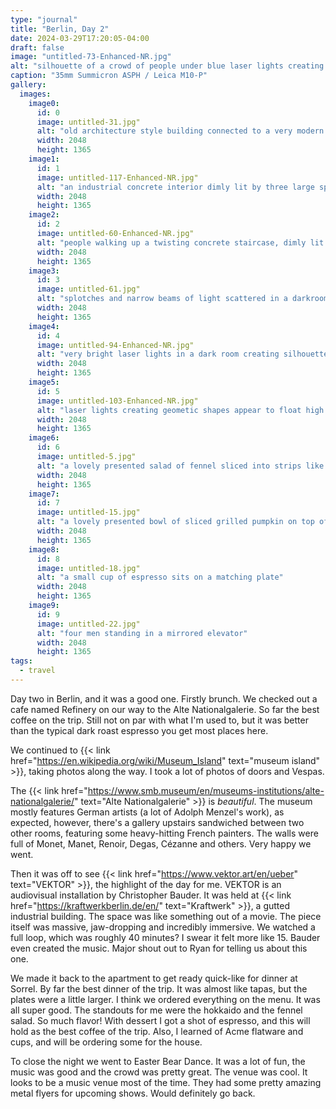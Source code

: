 ```yaml
---
type: "journal"
title: "Berlin, Day 2"
date: 2024-03-29T17:20:05-04:00
draft: false
image: "untitled-73-Enhanced-NR.jpg"
alt: "silhouette of a crowd of people under blue laser lights creating a geometic pattern"
caption: "35mm Summicron ASPH / Leica M10-P"
gallery:
  images:
    image0:
      id: 0
      image: untitled-31.jpg"
      alt: "old architecture style building connected to a very modern style building at the edge of a river"
      width: 2048
      height: 1365
    image1:
      id: 1
      image: untitled-117-Enhanced-NR.jpg"
      alt: "an industrial concrete interior dimly lit by three large sphere-shaped lights on tall, narrow stands"
      width: 2048
      height: 1365
    image2:
      id: 2
      image: untitled-60-Enhanced-NR.jpg"
      alt: "people walking up a twisting concrete staircase, dimly lit by the tucked lights under the railing"
      width: 2048
      height: 1365
    image3:
      id: 3
      image: untitled-61.jpg"
      alt: "splotches and narrow beams of light scattered in a darkroom"
      width: 2048
      height: 1365
    image4:
      id: 4
      image: untitled-94-Enhanced-NR.jpg"
      alt: "very bright laser lights in a dark room creating silhouette's of the people below"
      width: 2048
      height: 1365
    image5:
      id: 5
      image: untitled-103-Enhanced-NR.jpg"
      alt: "laser lights creating geometic shapes appear to float high up in a large dark room"
      width: 2048
      height: 1365
    image6:
      id: 6
      image: untitled-5.jpg"
      alt: "a lovely presented salad of fennel sliced into strips like pasta in a rustic bowl on a wooden table"
      width: 2048
      height: 1365
    image7:
      id: 7
      image: untitled-15.jpg"
      alt: "a lovely presented bowl of sliced grilled pumpkin on top of a purée with sesame seeds"
      width: 2048
      height: 1365
    image8:
      id: 8
      image: untitled-18.jpg"
      alt: "a small cup of espresso sits on a matching plate"
      width: 2048
      height: 1365
    image9:
      id: 9
      image: untitled-22.jpg"
      alt: "four men standing in a mirrored elevator"
      width: 2048
      height: 1365
tags:
  - travel
---
```


Day two in Berlin, and it was a good one. Firstly brunch. We checked out a cafe named Refinery on our way to the Alte Nationalgalerie. So far the best coffee on the trip. Still not on par with what I'm used to, but it was better than the typical dark roast espresso you get most places here.

We continued to {{< link href="https://en.wikipedia.org/wiki/Museum_Island" text="museum island" >}}, taking photos along the way. I took a lot of photos of doors and Vespas.

The {{< link href="https://www.smb.museum/en/museums-institutions/alte-nationalgalerie/" text="Alte Nationalgalerie" >}} is _beautiful_. The museum mostly features German artists (a lot of Adolph Menzel's work), as expected, however, there's a gallery upstairs sandwiched between two other rooms, featuring some heavy-hitting French painters. The walls were full of Monet, Manet, Renoir, Degas, Cézanne and others. Very happy we went.

Then it was off to see {{< link href="https://www.vektor.art/en/ueber" text="VEKTOR" >}}, the highlight of the day for me. VEKTOR is an audiovisual installation by Christopher Bauder. It was held at {{< link href="https://kraftwerkberlin.de/en/" text="Kraftwerk" >}}, a gutted industrial building. The space was like something out of a movie. The piece itself was massive, jaw-dropping and incredibly immersive. We watched a full loop, which was roughly 40 minutes? I swear it felt more like 15. Bauder even created the music. Major shout out to Ryan for telling us about this one.

We made it back to the apartment to get ready quick-like for dinner at Sorrel. By far the best dinner of the trip. It was almost like tapas, but the plates were a little larger. I think we ordered everything on the menu. It was all super good. The standouts for me were the hokkaido and the fennel salad. So much flavor! With dessert I got a shot of espresso, and this will hold as the best coffee of the trip. Also, I learned of Acme flatware and cups, and will be ordering some for the house.

To close the night we went to Easter Bear Dance. It was a lot of fun, the music was good and the crowd was pretty great. The venue was cool. It looks to be a music venue most of the time. They had some pretty amazing metal flyers for upcoming shows. Would definitely go back.

